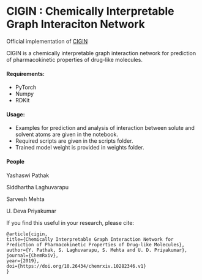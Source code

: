 # CIGIN : Chemically Interpretable Graph Interaciton Network 
Official implementation of [CIGIN](https://chemrxiv.org/articles/Chemically_Interpretable_Graph_Interaction_Network_for_Prediction_of_Pharmacokinetic_Properties_of_Drug-like_Molecules/10282346)


CIGIN is a chemically interpretable graph interaction network for prediction of pharmacokinetic properties of drug-like molecules.

#### Requirements:
- PyTorch
- Numpy 
- RDKit

#### Usage:
- Examples for prediction and analysis of interaction between solute and solvent atoms are given in the notebook. 
- Required scripts are given in the scripts folder.
- Trained model weight is provided in weights folder.

#### People
Yashaswi Pathak

Siddhartha Laghuvarapu

Sarvesh Mehta

U. Deva Priyakumar

If you find this  useful in your research, please cite:


	@article{cigin,
	title={Chemically Interpretable Graph Interaction Network for Prediction of Pharmacokinetic Properties of Drug-like Molecules},
	author={Y. Pathak, S. Laghuvarapu, S. Mehta and U. D. Priyakumar},
	journal={ChemRxiv},
	year={2019},
	doi={https://doi.org/10.26434/chemrxiv.10282346.v1}
	}

